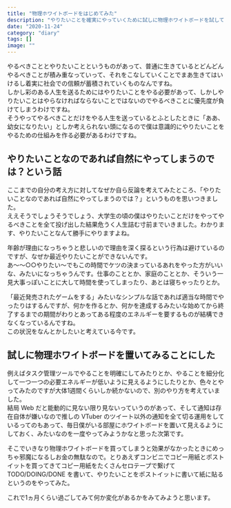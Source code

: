 ```yaml
---
title: "物理ホワイトボードをはじめてみた"
description: "やりたいことを確実にやっていくために試しに物理ホワイトボードを試してみている話。"
date: "2020-11-24"
category: "diary"
tags: []
image: ""
---
```


やるべきこととやりたいことというものがあって、普通に生きているとどんどんやるべきことが積み重なっていって、それをこなしていくことでまあ生きてはいけるし着実に社会での信頼が蓄積されていくものなんですね。  
しかし彩のある人生を送るためにはやりたいことをやる必要があって、しかしやりたいことはやらなければならないことではないのでやるべきことに優先度が負けてしまうわけですね。  
そうやってやるべきことだけをやる人生を送っているとふとしたときに「ああ、幼女になりたい」としか考えられない頭になるので僕は意識的にやりたいことをやるための仕組みを作る必要があるわけですね。

## やりたいことなのであれば自然にやってしまうのでは？という話

ここまでの自分の考え方に対してなぜか自ら反論を考えてみたところ、「やりたいことなのであれば自然にやってしまうのでは？」というものを思いつきました。  
ええそうでしょうそうでしょう、大学生の頃の僕はやりたいことだけをやってやるべきことを全て投げ出した結果危うく人生詰む寸前までいきました。わかります、やりたいことなんて勝手にやりますよね。

年齢が理由になっちゃうと悲しいので理由を深く探るという行為は避けているのですが、なぜか最近やりたいことができないんです。  
あ～～○○やりたい～でもこの時間でケツの決まっているあれをやった方がいいな、みたいになっちゃうんです。仕事のこととか、家庭のこととか、そういう一見大事っぽいことに大して時間を使ってしまったり、あとは寝ちゃったりとか。

「最近発売されたゲームをする」みたいなシンプルな話であれば適当な時間でやったりはするんですが、何かを作るとか、何かを達成するみたいな始めてから終了するまでの期間がわりとあってある程度のエネルギーを要するものが結構できなくなっているんですね。  
この状況をなんとかしたいと考えている今です。

## 試しに物理ホワイトボードを置いてみることにした

例えばタスク管理ツールでやることを明確にしてみたりとか、やることを細分化して一つ一つの必要エネルギーが低いように見えるようにしたりとか、色々とやってみたのですが大体1週間くらいしか続かないので、別のやり方を考えていました。  
結局 Web だと能動的に見ない限り見ないっていうのがあって、そして通知は存在自体が嫌いなので推しの VTuber のツイート以外の通知を全て切る運用をしているってのもあって、毎日僕がいる部屋にホワイトボードを置いて見えるようにしておく、みたいなのを一度やってみようかなと思った次第です。

そこでいきなり物理ホワイトボードを買ってしまうと効果がなかったときにめっちゃ邪魔になるしお金の無駄なので。とりあえずコンビニでコピー用紙とポストイットを買ってきてコピー用紙をたくさんセロテープで繋げて TODO/DOING/DONE を書いて、やりたいことをポストイットに書いて紙に貼るというのをやってみた。

これで1ヵ月くらい過ごしてみて何か変化があるかをみてみようと思います。
